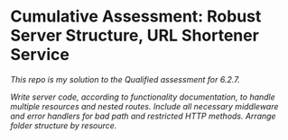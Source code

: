# Cumulative Assessment: Robust Server Structure, URL Shortener Service

*This repo is my solution to the Qualified assessment for 6.2.7.*

*Write server code, according to functionality documentation, to handle multiple resources and nested routes. Include all necessary middleware and error handlers for bad path and restricted HTTP methods. Arrange folder structure by resource.*
